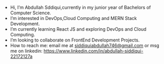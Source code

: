 -  Hi, I’m Abdullah Sddiqui,currently in my junior year of Bachelors of Computer Science.
-  I’m interested in DevOps,Cloud Computing and MERN Stack Development.
-  I’m currently learning React JS and exploring DevOps and Cloud Computing.
-  I’m looking to collaborate on FrontEnd Development Projects.
-  How to reach me: email me at siddiquiabdullah746@gmail.com or msg me on linkedin: https://www.linkedin.com/in/abdullah-siddiqui-22172127a

<!---
Abdullah213447/Abdullah213447 is a ✨ special ✨ repository because its `README.md` (this file) appears on your GitHub profile.
You can click the Preview link to take a look at your changes.
--->
